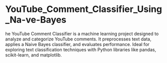 # YouTube_Comment_Classifier_Using_Na-ve-Bayes
he YouTube Comment Classifier is a machine learning project designed to analyze and categorize YouTube comments. It preprocesses text data, applies a Naive Bayes classifier, and evaluates performance. Ideal for exploring text classification techniques with Python libraries like pandas, scikit-learn, and matplotlib.
